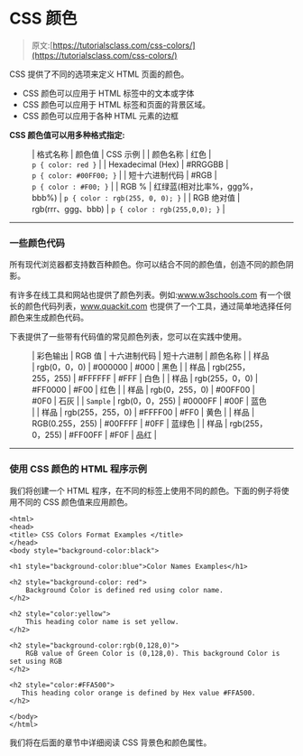 # CSS 颜色

> 原文:[https://tutorialsclass.com/css-colors/](https://tutorialsclass.com/css-colors/)

CSS 提供了不同的选项来定义 HTML 页面的颜色。

*   CSS 颜色可以应用于 HTML 标签中的文本或字体
*   CSS 颜色可以应用于 HTML 标签和页面的背景区域。
*   CSS 颜色可以应用于各种 HTML 元素的边框

**CSS 颜色值可以用多种格式指定:**

<figure class="wp-block-table">

| 格式名称 | 颜色值 | CSS 示例 |
| 颜色名称 | 红色 | `p { color: red }` |
| Hexadecimal (Hex) | #RRGGBB | `p { color: #00FF00; }` |
| 短十六进制代码 | #RGB | `p { color : #F00; }` |
| RGB % | 红绿蓝(相对比率%，ggg%，bbb%) | `p { color : rgb(255, 0, 0); }` |
| RGB 绝对值 | rgb(rrr、ggg、bbb) | `p { color : rgb(255,0,0); }` |

</figure>

* * *

### 一些颜色代码

所有现代浏览器都支持数百种颜色。你可以结合不同的颜色值，创造不同的颜色阴影。

有许多在线工具和网站也提供了颜色列表。例如:www.w3schools.com 有一个很长的颜色代码列表，www.quackit.com 也提供了一个工具，通过简单地选择任何颜色来生成颜色代码。

下表提供了一些带有代码值的常见颜色列表，您可以在实践中使用。

<figure class="wp-block-table">

| 彩色输出 | RGB 值 | 十六进制代码 | 短十六进制 | 颜色名称 |
| 样品 | rgb(0，0，0) | #000000 | #000 | 黑色 |
| 样品 | rgb(255，255，255) | #FFFFFF | #FFF | 白色 |
| 样品 | rgb(255，0，0) | #FF0000 | #F00 | 红色 |
| 样品 | rgb(0，255，0) | #00FF00 | #0F0 | 石灰 |
| `Sample` | rgb(0，0，255) | #0000FF | #00F | 蓝色 |
| 样品 | rgb(255，255，0) | #FFFF00 | #FF0 | 黄色 |
| 样品 | RGB(0.255，255) | #00FFFF | #0FF | 蓝绿色 |
| 样品 | rgb(255，0，255) | #FF00FF | #F0F | 品红 |

</figure>

* * *

### 使用 CSS 颜色的 HTML 程序示例

我们将创建一个 HTML 程序，在不同的标签上使用不同的颜色。下面的例子将使用不同的 CSS 颜色值来应用颜色。

```
<html>
<head>
<title> CSS Colors Format Examples </title>
</head>
<body style="background-color:black">

<h1 style="background-color:blue">Color Names Examples</h1>

<h2 style="background-color: red">
    Background Color is defined red using color name.
</h2>

<h2 style="color:yellow">
    This heading color name is set yellow.
</h2>

<h2 style="background-color:rgb(0,128,0)">
    RGB value of Green Color is (0,128,0). This background Color is set using RGB
</h2>

<h2 style="color:#FFA500">
   This heading color orange is defined by Hex value #FFA500.
</h2>

</body>
</html>
```

我们将在后面的章节中详细阅读 CSS 背景色和颜色属性。